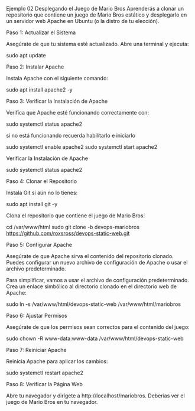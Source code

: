 Ejemplo 02
Desplegando el Juego de Mario Bros
Aprenderás a clonar un repositorio que contiene un juego de Mario Bros estático y desplegarlo en un servidor web Apache en Ubuntu (o la distro de tu elección).

Paso 1: Actualizar el Sistema

Asegúrate de que tu sistema esté actualizado. Abre una terminal y ejecuta:

sudo apt update

Paso 2: Instalar Apache

Instala Apache con el siguiente comando:

sudo apt install apache2 -y

Paso 3: Verificar la Instalación de Apache

Verifica que Apache esté funcionando correctamente con:

sudo systemctl status apache2

si no está funcionando recuerda habilitarlo e iniciarlo

sudo systemctl enable apache2
sudo systemctl start apache2

Verificar la Instalación de Apache

sudo systemctl status apache2

Paso 4: Clonar el Repositorio

Instala Git si aún no lo tienes:

sudo apt install git -y

Clona el repositorio que contiene el juego de Mario Bros:

cd /var/www/html
sudo git clone -b devops-mariobros https://github.com/roxsross/devops-static-web.git


Paso 5: Configurar Apache

Asegúrate de que Apache sirva el contenido del repositorio clonado. Puedes configurar un nuevo archivo de configuración de Apache o usar el archivo predeterminado.

Para simplificar, vamos a usar el archivo de configuración predeterminado. Crea un enlace simbólico al directorio clonado en el directorio web de Apache:

sudo ln -s /var/www/html/devops-static-web /var/www/html/mariobros

Paso 6: Ajustar Permisos

Asegúrate de que los permisos sean correctos para el contenido del juego:

sudo chown -R www-data:www-data /var/www/html/devops-static-web

Paso 7: Reiniciar Apache

Reinicia Apache para aplicar los cambios:

sudo systemctl restart apache2

Paso 8: Verificar la Página Web

Abre tu navegador y dirígete a http://localhost/mariobros. Deberías ver el juego de Mario Bros en tu navegador.
